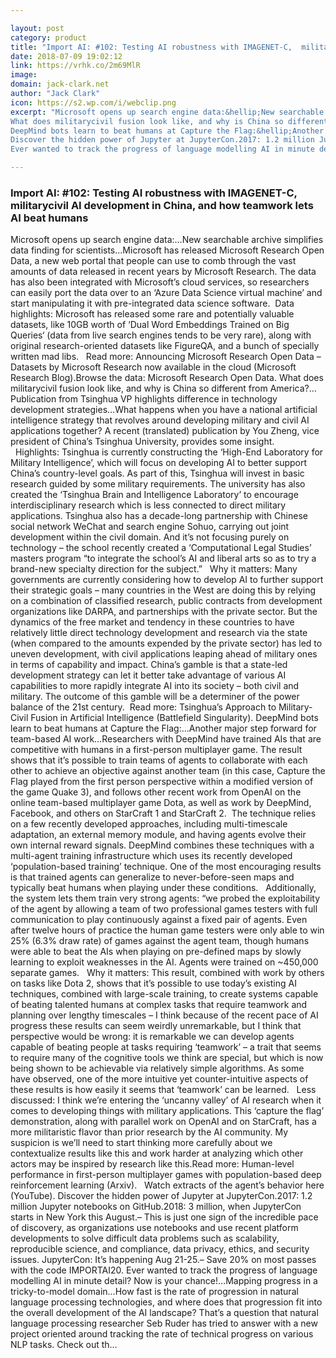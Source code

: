 ```yaml
---

layout: post
category: product
title: "Import AI: #102: Testing AI robustness with IMAGENET-C,  militarycivil AI development in China, and how teamwork lets AI beat humans"
date: 2018-07-09 19:02:12
link: https://vrhk.co/2m69MlR
image: 
domain: jack-clark.net
author: "Jack Clark"
icon: https://s2.wp.com/i/webclip.png
excerpt: "Microsoft opens up search engine data:&hellip;New searchable archive simplifies data finding for scientists&hellip;Microsoft has released Microsoft Research Open Data, a new web portal that people can use to comb through the vast amounts of data released in recent years by Microsoft Research. The data has also been integrated with Microsoft&rsquo;s cloud services, so researchers can easily port the data over to an &lsquo;Azure Data Science virtual machine&rsquo; and start manipulating it with pre-integrated data science software.&nbsp; Data highlights: Microsoft has released some rare and potentially valuable datasets, like 10GB worth of &lsquo;Dual Word Embeddings Trained on Big Queries&lsquo; (data from live search engines tends to be very rare), along with original research-oriented datasets like FigureQA, and a bunch of specially written mad libs. &nbsp;&nbsp;Read more: Announcing Microsoft Research Open Data &ndash; Datasets by Microsoft Research now available in the cloud (Microsoft Research Blog).Browse the data: Microsoft Research Open Data.
What does militarycivil fusion look like, and why is China so different from America?&hellip;Publication from Tsinghua VP highlights difference in technology development strategies&hellip;What happens when you have a national artificial intelligence strategy that revolves around developing military and civil AI applications together? A recent (translated) publication by You Zheng, vice president of China&rsquo;s Tsinghua University, provides some insight. &nbsp;&nbsp;Highlights: Tsinghua is currently constructing the &lsquo;High-End Laboratory for Military Intelligence&rsquo;, which will focus on developing AI to better support China&rsquo;s country-level goals. As part of this, Tsinghua will invest in basic research guided by some military requirements. The university has also created the &lsquo;Tsinghua Brain and Intelligence Laboratory&rsquo; to encourage interdisciplinary research which is less connected to direct military applications. Tsinghua also has a decade-long partnership with Chinese social network WeChat and search engine Sohuo, carrying out joint development within the civil domain. And it&rsquo;s not focusing purely on technology &ndash; the school recently created a &lsquo;Computational Legal Studies&rsquo; masters program &ldquo;to integrate the school&rsquo;s AI and liberal arts so as to try a brand-new specialty direction for the subject.&rdquo; &nbsp;&nbsp;Why it matters: Many governments are currently considering how to develop AI to further support their strategic goals &ndash; many countries in the West are doing this by relying on a combination of classified research, public contracts from development organizations like DARPA, and partnerships with the private sector. But the dynamics of the free market and tendency in these countries to have relatively little direct technology development and research via the state (when compared to the amounts expended by the private sector) has led to uneven development, with civil applications leaping ahead of military ones in terms of capability and impact. China&rsquo;s gamble is that a state-led development strategy can let it better take advantage of various AI capabilities to more rapidly integrate AI into its society &ndash; both civil and military. The outcome of this gamble will be a determiner of the power balance of the 21st century.&nbsp; Read more: Tsinghua&rsquo;s Approach to Military-Civil Fusion in Artificial Intelligence (Battlefield Singularity).
DeepMind bots learn to beat humans at Capture the Flag:&hellip;Another major step forward for team-based AI work&hellip;Researchers with DeepMind have trained AIs that are competitive with humans in a first-person multiplayer game. The result shows that it&rsquo;s possible to train teams of agents to collaborate with each other to achieve an objective against another team (in this case, Capture the Flag played from the first person perspective within a modified version of the game Quake 3), and follows other recent work from OpenAI on the online team-based multiplayer game Dota, as well as work by DeepMind, Facebook, and others on StarCraft 1 and StarCraft 2.&nbsp; The technique relies on a few recently developed approaches, including multi-timescale adaptation, an external memory module, and having agents evolve their own internal reward signals. DeepMind combines these techniques with a multi-agent training infrastructure which uses its recently developed &lsquo;population-based training&rsquo; technique. One of the most encouraging results is that trained agents can generalize to never-before-seen maps and typically beat humans when playing under these conditions. &nbsp;&nbsp;Additionally, the system lets them train very strong agents: &ldquo;we probed the exploitability of the agent by allowing a team of two professional games testers with full communication to play continuously against a fixed pair of agents. Even after twelve hours of practice the human game testers were only able to win 25% (6.3% draw rate) of games against the agent team, though humans were able to beat the AIs when playing on pre-defined maps by slowly learning to exploit weaknesses in the AI. Agents were trained on ~450,000 separate games. &nbsp;&nbsp;Why it matters: This result, combined with work by others on tasks like Dota 2, shows that it&rsquo;s possible to use today&rsquo;s existing AI techniques, combined with large-scale training, to create systems capable of beating talented humans at complex tasks that require teamwork and planning over lengthy timescales &ndash; I think because of the recent pace of AI progress these results can seem weirdly unremarkable, but I think that perspective would be wrong: it is remarkable we can develop agents capable of beating people at tasks requiring &lsquo;teamwork&rsquo; &ndash; a trait that seems to require many of the cognitive tools we think are special, but which is now being shown to be achievable via relatively simple algorithms. As some have observed, one of the more intuitive yet counter-intuitive aspects of these results is how easily it seems that &lsquo;teamwork&rsquo; can be learned. &nbsp;&nbsp;Less discussed: I think we&rsquo;re entering the &lsquo;uncanny valley&rsquo; of AI research when it comes to developing things with military applications. This &lsquo;capture the flag&rsquo; demonstration, along with parallel work on OpenAI and on StarCraft, has a more militaristic flavor than prior research by the AI community. My suspicion is we&rsquo;ll need to start thinking more carefully about we contextualize results like this and work harder at analyzing which other actors may be inspired by research like this.Read more: Human-level performance in first-person multiplayer games with population-based deep reinforcement learning (Arxiv). &nbsp;&nbsp;Watch extracts of the agent&rsquo;s behavior here (YouTube).
Discover the hidden power of Jupyter at JupyterCon.2017: 1.2 million Jupyter notebooks on GitHub.2018: 3 million, when JupyterCon starts in New York this August.&ndash; This is just one sign of the incredible pace of discovery, as organizations use notebooks and use recent platform developments to solve difficult data problems such as scalability, reproducible science, and compliance, data privacy, ethics, and security issues. JupyterCon: It&rsquo;s happening Aug 21-25.&ndash; Save 20% on most passes with the code IMPORTAI20.
Ever wanted to track the progress of language modelling AI in minute detail? Now is your chance!&hellip;Mapping progress in a tricky-to-model domain&hellip;How fast is the rate of progression in natural language processing technologies, and where does that progression fit into the overall development of the AI landscape? That&rsquo;s a question that natural language processing researcher Seb Ruder has tried to answer with a new project oriented around tracking the rate of technical progress on various NLP tasks. Check out th…"

---
```


### Import AI: #102: Testing AI robustness with IMAGENET-C,  militarycivil AI development in China, and how teamwork lets AI beat humans

Microsoft opens up search engine data:&hellip;New searchable archive simplifies data finding for scientists&hellip;Microsoft has released Microsoft Research Open Data, a new web portal that people can use to comb through the vast amounts of data released in recent years by Microsoft Research. The data has also been integrated with Microsoft&rsquo;s cloud services, so researchers can easily port the data over to an &lsquo;Azure Data Science virtual machine&rsquo; and start manipulating it with pre-integrated data science software.&nbsp; Data highlights: Microsoft has released some rare and potentially valuable datasets, like 10GB worth of &lsquo;Dual Word Embeddings Trained on Big Queries&lsquo; (data from live search engines tends to be very rare), along with original research-oriented datasets like FigureQA, and a bunch of specially written mad libs. &nbsp;&nbsp;Read more: Announcing Microsoft Research Open Data &ndash; Datasets by Microsoft Research now available in the cloud (Microsoft Research Blog).Browse the data: Microsoft Research Open Data.
What does militarycivil fusion look like, and why is China so different from America?&hellip;Publication from Tsinghua VP highlights difference in technology development strategies&hellip;What happens when you have a national artificial intelligence strategy that revolves around developing military and civil AI applications together? A recent (translated) publication by You Zheng, vice president of China&rsquo;s Tsinghua University, provides some insight. &nbsp;&nbsp;Highlights: Tsinghua is currently constructing the &lsquo;High-End Laboratory for Military Intelligence&rsquo;, which will focus on developing AI to better support China&rsquo;s country-level goals. As part of this, Tsinghua will invest in basic research guided by some military requirements. The university has also created the &lsquo;Tsinghua Brain and Intelligence Laboratory&rsquo; to encourage interdisciplinary research which is less connected to direct military applications. Tsinghua also has a decade-long partnership with Chinese social network WeChat and search engine Sohuo, carrying out joint development within the civil domain. And it&rsquo;s not focusing purely on technology &ndash; the school recently created a &lsquo;Computational Legal Studies&rsquo; masters program &ldquo;to integrate the school&rsquo;s AI and liberal arts so as to try a brand-new specialty direction for the subject.&rdquo; &nbsp;&nbsp;Why it matters: Many governments are currently considering how to develop AI to further support their strategic goals &ndash; many countries in the West are doing this by relying on a combination of classified research, public contracts from development organizations like DARPA, and partnerships with the private sector. But the dynamics of the free market and tendency in these countries to have relatively little direct technology development and research via the state (when compared to the amounts expended by the private sector) has led to uneven development, with civil applications leaping ahead of military ones in terms of capability and impact. China&rsquo;s gamble is that a state-led development strategy can let it better take advantage of various AI capabilities to more rapidly integrate AI into its society &ndash; both civil and military. The outcome of this gamble will be a determiner of the power balance of the 21st century.&nbsp; Read more: Tsinghua&rsquo;s Approach to Military-Civil Fusion in Artificial Intelligence (Battlefield Singularity).
DeepMind bots learn to beat humans at Capture the Flag:&hellip;Another major step forward for team-based AI work&hellip;Researchers with DeepMind have trained AIs that are competitive with humans in a first-person multiplayer game. The result shows that it&rsquo;s possible to train teams of agents to collaborate with each other to achieve an objective against another team (in this case, Capture the Flag played from the first person perspective within a modified version of the game Quake 3), and follows other recent work from OpenAI on the online team-based multiplayer game Dota, as well as work by DeepMind, Facebook, and others on StarCraft 1 and StarCraft 2.&nbsp; The technique relies on a few recently developed approaches, including multi-timescale adaptation, an external memory module, and having agents evolve their own internal reward signals. DeepMind combines these techniques with a multi-agent training infrastructure which uses its recently developed &lsquo;population-based training&rsquo; technique. One of the most encouraging results is that trained agents can generalize to never-before-seen maps and typically beat humans when playing under these conditions. &nbsp;&nbsp;Additionally, the system lets them train very strong agents: &ldquo;we probed the exploitability of the agent by allowing a team of two professional games testers with full communication to play continuously against a fixed pair of agents. Even after twelve hours of practice the human game testers were only able to win 25% (6.3% draw rate) of games against the agent team, though humans were able to beat the AIs when playing on pre-defined maps by slowly learning to exploit weaknesses in the AI. Agents were trained on ~450,000 separate games. &nbsp;&nbsp;Why it matters: This result, combined with work by others on tasks like Dota 2, shows that it&rsquo;s possible to use today&rsquo;s existing AI techniques, combined with large-scale training, to create systems capable of beating talented humans at complex tasks that require teamwork and planning over lengthy timescales &ndash; I think because of the recent pace of AI progress these results can seem weirdly unremarkable, but I think that perspective would be wrong: it is remarkable we can develop agents capable of beating people at tasks requiring &lsquo;teamwork&rsquo; &ndash; a trait that seems to require many of the cognitive tools we think are special, but which is now being shown to be achievable via relatively simple algorithms. As some have observed, one of the more intuitive yet counter-intuitive aspects of these results is how easily it seems that &lsquo;teamwork&rsquo; can be learned. &nbsp;&nbsp;Less discussed: I think we&rsquo;re entering the &lsquo;uncanny valley&rsquo; of AI research when it comes to developing things with military applications. This &lsquo;capture the flag&rsquo; demonstration, along with parallel work on OpenAI and on StarCraft, has a more militaristic flavor than prior research by the AI community. My suspicion is we&rsquo;ll need to start thinking more carefully about we contextualize results like this and work harder at analyzing which other actors may be inspired by research like this.Read more: Human-level performance in first-person multiplayer games with population-based deep reinforcement learning (Arxiv). &nbsp;&nbsp;Watch extracts of the agent&rsquo;s behavior here (YouTube).
Discover the hidden power of Jupyter at JupyterCon.2017: 1.2 million Jupyter notebooks on GitHub.2018: 3 million, when JupyterCon starts in New York this August.&ndash; This is just one sign of the incredible pace of discovery, as organizations use notebooks and use recent platform developments to solve difficult data problems such as scalability, reproducible science, and compliance, data privacy, ethics, and security issues. JupyterCon: It&rsquo;s happening Aug 21-25.&ndash; Save 20% on most passes with the code IMPORTAI20.
Ever wanted to track the progress of language modelling AI in minute detail? Now is your chance!&hellip;Mapping progress in a tricky-to-model domain&hellip;How fast is the rate of progression in natural language processing technologies, and where does that progression fit into the overall development of the AI landscape? That&rsquo;s a question that natural language processing researcher Seb Ruder has tried to answer with a new project oriented around tracking the rate of technical progress on various NLP tasks. Check out th…